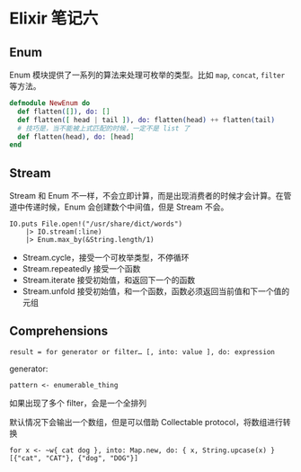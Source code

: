 # Elixir 笔记六

## Enum

Enum 模块提供了一系列的算法来处理可枚举的类型。比如 `map`, `concat`, `filter` 等方法。

``` elixir
defmodule NewEnum do
  def flatten([]), do: []
  def flatten([ head | tail ]), do: flatten(head) ++ flatten(tail)
  # 技巧是，当不能被上式匹配的时候，一定不是 list 了
  def flatten(head), do: [head]
end
```

## Stream

Stream 和 Enum 不一样，不会立即计算，而是出现消费者的时候才会计算。在管道中传递时候，Enum 会创建数个中间值，但是 Stream 不会。

```
IO.puts File.open!("/usr/share/dict/words") 
    |> IO.stream(:line) 
    |> Enum.max_by(&String.length/1)
```

- Stream.cycle，接受一个可枚举类型，不停循环
- Stream.repeatedly 接受一个函数
- Stream.iterate 接受初始值，和返回下一个的函数
- Stream.unfold 接受初始值，和一个函数，函数必须返回当前值和下一个值的元组

## Comprehensions

`result = for generator or filter… [, into: value ], do: expression`

generator:

`pattern <- enumerable_thing`

如果出现了多个 filter，会是一个全排列

默认情况下会输出一个数组，但是可以借助 Collectable protocol，将数组进行转换

```
for x <- ~w{ cat dog }, into: Map.new, do: { x, String.upcase(x) }
[{"cat", "CAT"}, {"dog", "DOG"}]
```

